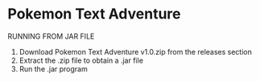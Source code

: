# Pokemon Text Adventure
RUNNING FROM JAR FILE
1. Download Pokemon Text Adventure v1.0.zip from the releases section
2. Extract the .zip file to obtain a .jar file
3. Run the .jar program
